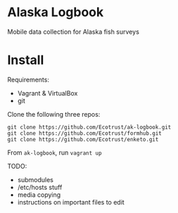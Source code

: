 Alaska Logbook
===============

Mobile data collection for Alaska fish surveys

Install
========
Requirements:
* Vagrant & VirtualBox
* git

Clone the following three repos:

```
git clone https://github.com/Ecotrust/ak-logbook.git
git clone https://github.com/Ecotrust/formhub.git
git clone https://github.com/Ecotrust/enketo.git
```

From `ak-logbook`, run `vagrant up`

TODO:
* submodules
* /etc/hosts stuff
* media copying
* instructions on important files to edit

